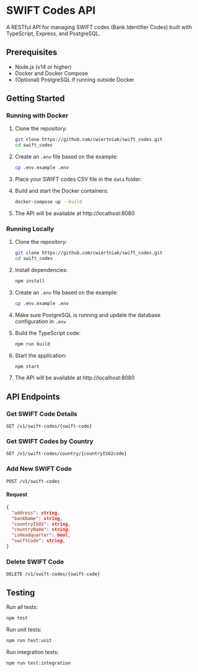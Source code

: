 # SWIFT Codes API

A RESTful API for managing SWIFT codes (Bank Identifier Codes) built with TypeScript, Express, and PostgreSQL.

## Prerequisites

- Node.js (v14 or higher)
- Docker and Docker Compose
- (Optional) PostgreSQL if running outside Docker

## Getting Started

### Running with Docker

1. Clone the repository:
   ```bash
   git clone https://github.com/cwiertniak/swift_codes.git
   cd swift_codes
   ```

2. Create an `.env` file based on the example:
   ```bash
   cp .env.example .env
   ```

3. Place your SWIFT codes CSV file in the `data` folder:

4. Build and start the Docker containers:
   ```bash
   docker-compose up --build
   ```

5. The API will be available at http://localhost:8080

### Running Locally

1. Clone the repository:
   ```bash
   git clone https://github.com/cwiertniak/swift_codes.git
   cd swift_codes
   ```

2. Install dependencies:
   ```bash
   npm install
   ```

3. Create an `.env` file based on the example:
   ```bash
   cp .env.example .env
   ```

4. Make sure PostgreSQL is running and update the database configuration in `.env`

5. Build the TypeScript code:
   ```bash
   npm run build
   ```

6. Start the application:
   ```bash
   npm start
   ```

7. The API will be available at http://localhost:8080

## API Endpoints

### Get SWIFT Code Details

```
GET /v1/swift-codes/{swift-code}
```

### Get SWIFT Codes by Country

```
GET /v1/swift-codes/country/{countryISO2code}
```

### Add New SWIFT Code

```
POST /v1/swift-codes
```

#### Request

```json
{
  "address": string,
  "bankName": string,
  "countryISO2": string,
  "countryName": string,
  "isHeadquarter": bool,
  "swiftCode": string,
}
```

### Delete SWIFT Code

```
DELETE /v1/swift-codes/{swift-code}
```

## Testing

Run all tests:

```bash
npm test
```

Run unit tests:

```bash
npm run test:unit
```

Run integration tests:

```bash
npm run test:integration
```
